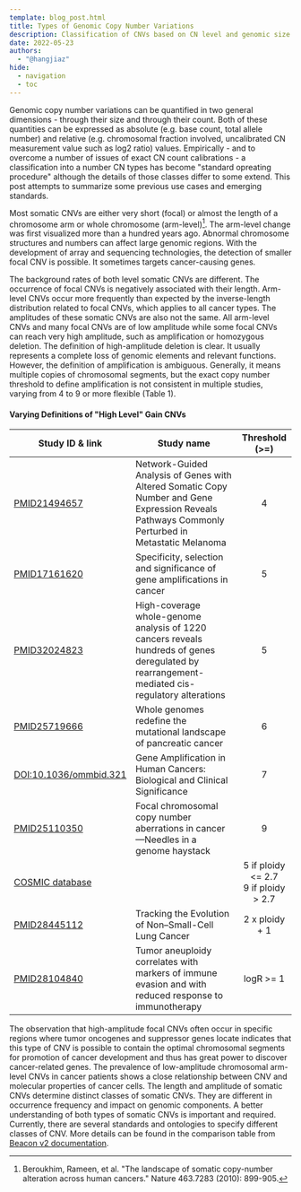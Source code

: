 ```yaml
---
template: blog_post.html
title: Types of Genomic Copy Number Variations
description: Classification of CNVs based on CN level and genomic size
date: 2022-05-23
authors:
  - "@hangjiaz"
hide:
  - navigation
  - toc
---
```


Genomic copy number variations can be quantified in two general dimensions - through their size
and through their count. Both of these quantities can be expressed as absolute (e.g. base count,
total allele number) and relative (e.g. chromosomal fraction involved, uncalibrated CN measurement
value such as log2 ratio) values. Empirically - and to overcome a number of issues of exact CN count
calibrations - a classification into a number CN types has become "standard opreating procedure" although
the details of those classes differ to some extend. This post attempts to summarize some previous use
cases and emerging standards.

<!--more-->

Most somatic CNVs are either very short (focal) or almost the length of a chromosome arm or whole 
chromosome (arm-level)[^1]. The arm-level change was first visualized more than a hundred years ago. 
Abnormal chromosome structures and numbers can affect large genomic regions. With the development of 
array and sequencing technologies, the detection of smaller focal CNV is possible. It sometimes 
targets cancer-causing genes.

The background rates of both level somatic CNVs are different. The occurrence of focal CNVs is negatively 
associated with their length. Arm-level CNVs occur more frequently than expected by the inverse-length 
distribution related to focal CNVs, which applies to all cancer types. The amplitudes of 
these somatic CNVs are also not the same. All arm-level CNVs and many focal CNVs are of low amplitude 
while some focal CNVs can reach very high amplitude, such as amplification or homozygous deletion. 
The definition of high-amplitude deletion is clear. It usually represents a complete loss of 
genomic elements and relevant functions. However, the definition of amplification is ambiguous. 
Generally, it means multiple copies of chromosomal segments, but the exact copy number threshold 
to define amplification is not consistent in multiple studies, varying from 4 to 9 or more flexible (Table 1). 

#### Varying Definitions of "High Level" Gain CNVs

|  Study ID & link | Study name| Threshold (>=) | 
| ---- | ---- | :--: |
| [PMID21494657](https://journals.plos.org/plosone/article?id=10.1371/journal.pone.0018369) | Network-Guided Analysis of Genes with Altered Somatic Copy Number and Gene Expression Reveals Pathways Commonly Perturbed in Metastatic Melanoma | 4 |   
| [PMID17161620](https://www.sciencedirect.com/science/article/pii/S1044579X06000988?via%3Dihub) | Specificity, selection and significance of gene amplifications in cancer | 5 |    
| [PMID32024823](https://www.nature.com/articles/s41467-019-13885-w) | High-coverage whole-genome analysis of 1220 cancers reveals hundreds of genes deregulated by rearrangement-mediated cis-regulatory alterations | 5 |    
| [PMID25719666](https://www.nature.com/articles/nature14169) | Whole genomes redefine the mutational landscape of pancreatic cancer | 6 |   
| [DOI:10.1036/ommbid.321](https://ommbid.mhmedical.com/content.aspx?bookId=2709&sectionId=225073577)  | Gene Amplification in Human Cancers: Biological and Clinical Significance| 7 |
| [PMID25110350](https://www.sciencedirect.com/science/article/pii/S0167488914003000?via%3Dihub) | Focal chromosomal copy number aberrations in cancer—Needles in a genome haystack | 9 |   
| [COSMIC database](https://cancer.sanger.ac.uk/cosmic/help/cnv/overview) | | 5 if ploidy <= 2.7 <br> 9 if ploidy > 2.7 |   
| [PMID28445112](https://www.nejm.org/doi/10.1056/NEJMoa1616288) | Tracking the Evolution of Non–Small-Cell Lung Cancer | 2 x ploidy + 1 |   
| [PMID28104840](https://www.science.org/doi/10.1126/science.aaf8399) | Tumor aneuploidy correlates with markers of immune evasion and with reduced response to immunotherapy | logR >= 1 | 
  
The observation that high-amplitude focal CNVs often occur in specific regions where tumor 
oncogenes and suppressor genes locate indicates that this type of CNV is possible to contain 
the optimal chromosomal segments for promotion of cancer development and thus has great power 
to discover cancer-related genes. The prevalence of low-amplitude chromosomal arm-level CNVs
in cancer patients shows a close relationship between CNV and molecular properties of cancer cells. 
The length and amplitude of somatic CNVs determine distinct classes of somatic CNVs. They are 
different in occurrence frequency and impact on genomic components. A better understanding of 
both types of somatic CNVs is important and required. Currently, there are several standards and ontologies to 
specify different classes of CNV. More details can be found in the comparison table from [Beacon v2 documentation](http://docs.genomebeacons.org/variant-queries/#term-use-comparison).


[^1]: Beroukhim, Rameen, et al. "The landscape of somatic copy-number alteration across human cancers." Nature 463.7283 (2010): 899-905.

